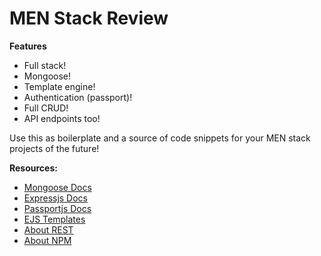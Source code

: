 # MEN Stack Review

**Features**

- Full stack!
- Mongoose!
- Template engine!
- Authentication (passport)!
- Full CRUD!
- API endpoints too!

Use this as boilerplate and a source of code snippets for your MEN stack projects of the future!

**Resources:**

* [Mongoose Docs](http://mongoosejs.com/docs/guide.html)
* [Expressjs Docs](https://expressjs.com)
* [Passportjs Docs](http://www.passportjs.org/)
* [EJS Templates](https://github.com/mde/ejs)
* [About REST](https://restfulapi.net/)
* [About NPM](https://docs.npmjs.com/)

